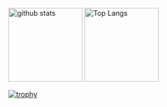 <p align=left> 
  <img alt="github stats" height="150px" src="https://github-readme-stats.vercel.app/api?username=funayamateppei&theme=onedark&show_icons=ture" />
  <img alt="Top Langs" height="150px" src="https://github-readme-stats.vercel.app/api/top-langs/?username=funayamateppei&layout=compact&show_icons=true&theme=onedark" />
</p>

[![trophy](https://github-profile-trophy.vercel.app/?username=funayamateppei)](https://github.com/funayamateppei/github-profile-trophy)
